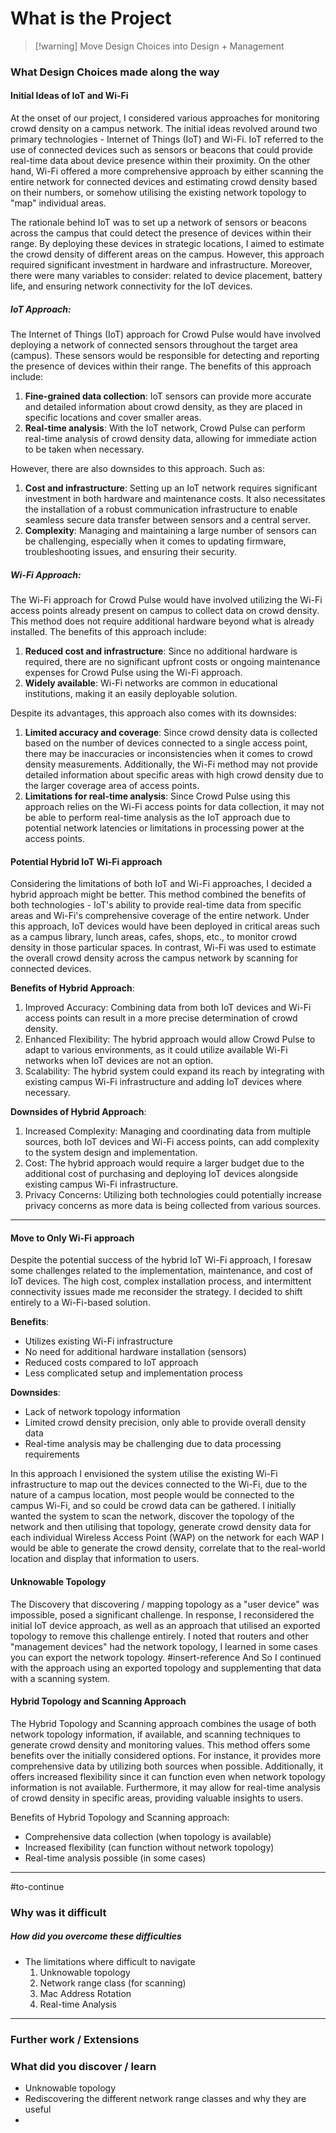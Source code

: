 # What is the Project 


> [!warning] Move Design Choices into Design + Management
### What Design Choices made along the way
#### Initial Ideas of IoT and Wi-Fi
At the onset of our project, I considered various approaches for monitoring crowd density on a campus network. The initial ideas revolved around two primary technologies - Internet of Things (IoT) and Wi-Fi. IoT referred to the use of connected devices such as sensors or beacons that could provide real-time data about device presence within their proximity. On the other hand, Wi-Fi offered a more comprehensive approach by either scanning the entire network for connected devices and estimating crowd density based on their numbers, or somehow utilising the existing network topology to "map" individual areas.

The rationale behind IoT was to set up a network of sensors or beacons across the campus that could detect the presence of devices within their range. By deploying these devices in strategic locations, I aimed to estimate the crowd density of different areas on the campus. However, this approach required significant investment in hardware and infrastructure. Moreover, there were many variables to consider: related to device placement, battery life, and ensuring network connectivity for the IoT devices.
##### IoT Approach:
The Internet of Things (IoT) approach for Crowd Pulse would have involved deploying a network of connected sensors throughout the target area (campus). These sensors would be responsible for detecting and reporting the presence of devices within their range. The benefits of this approach include:

1. **Fine-grained data collection**: IoT sensors can provide more accurate and detailed information about crowd density, as they are placed in specific locations and cover smaller areas.
2. **Real-time analysis**: With the IoT network, Crowd Pulse can perform real-time analysis of crowd density data, allowing for immediate action to be taken when necessary.

However, there are also downsides to this approach. Such as:

1. **Cost and infrastructure**: Setting up an IoT network requires significant investment in both hardware and maintenance costs. It also necessitates the installation of a robust communication infrastructure to enable seamless secure data transfer between sensors and a central server.
2. **Complexity**: Managing and maintaining a large number of sensors can be challenging, especially when it comes to updating firmware, troubleshooting issues, and ensuring their security.
##### Wi-Fi Approach:
The Wi-Fi approach for Crowd Pulse would have involved utilizing the Wi-Fi access points already present on campus to collect data on crowd density. This method does not require additional hardware beyond what is already installed. The benefits of this approach include:

1. **Reduced cost and infrastructure**: Since no additional hardware is required, there are no significant upfront costs or ongoing maintenance expenses for Crowd Pulse using the Wi-Fi approach.
2. **Widely available**: Wi-Fi networks are common in educational institutions, making it an easily deployable solution.

Despite its advantages, this approach also comes with its downsides:

1. **Limited accuracy and coverage**: Since crowd density data is collected based on the number of devices connected to a single access point, there may be inaccuracies or inconsistencies when it comes to crowd density measurements. Additionally, the Wi-Fi method may not provide detailed information about specific areas with high crowd density due to the larger coverage area of access points.
2. **Limitations for real-time analysis**: Since Crowd Pulse using this approach relies on the Wi-Fi access points for data collection, it may not be able to perform real-time analysis as the IoT approach due to potential network latencies or limitations in processing power at the access points.
#### Potential Hybrid IoT Wi-Fi approach
Considering the limitations of both IoT and Wi-Fi approaches, I decided a hybrid approach might be better. This method combined the benefits of both technologies - IoT's ability to provide real-time data from specific areas and Wi-Fi's comprehensive coverage of the entire network. Under this approach, IoT  devices would have been deployed in critical areas such as a campus library, lunch areas, cafes, shops, etc., to monitor crowd density in those particular spaces. In contrast, Wi-Fi was used to estimate the overall crowd density across the campus network by scanning for connected devices.

**Benefits of Hybrid Approach**:
1. Improved Accuracy: Combining data from both IoT devices and Wi-Fi access points can result in a more precise determination of crowd density.
2. Enhanced Flexibility: The hybrid approach would allow Crowd Pulse to adapt to various environments, as it could utilize available Wi-Fi networks when IoT devices are not an option.
3. Scalability: The hybrid system could expand its reach by integrating with existing campus Wi-Fi infrastructure and adding IoT devices where necessary.

**Downsides of Hybrid Approach**:
1. Increased Complexity: Managing and coordinating data from multiple sources, both IoT devices and Wi-Fi access points, can add complexity to the system design and implementation.
2. Cost: The hybrid approach would require a larger budget due to the additional cost of purchasing and deploying IoT devices alongside existing campus Wi-Fi infrastructure.
3. Privacy Concerns: Utilizing both technologies could potentially increase privacy concerns as more data is being collected from various sources.

---
#### Move to Only Wi-Fi approach
Despite the potential success of the hybrid IoT Wi-Fi approach, I foresaw some challenges related to the implementation, maintenance, and cost of IoT devices. The high cost, complex installation process, and intermittent connectivity issues made me reconsider the strategy. I decided to shift entirely to a Wi-Fi-based solution. 

**Benefits**:
- Utilizes existing Wi-Fi infrastructure
- No need for additional hardware installation (sensors)
- Reduced costs compared to IoT approach
- Less complicated setup and implementation process

**Downsides**:
- Lack of network topology information
- Limited crowd density precision, only able to provide overall density data
- Real-time analysis may be challenging due to data processing requirements

In this approach I envisioned the system utilise the existing Wi-Fi infrastructure to map out the devices connected to the Wi-Fi, due to the nature of a campus location, most people would be connected to the campus Wi-Fi, and so could be crowd data can be gathered. I initially wanted the system to scan the network, discover the topology of the network and then utilising that topology, generate crowd density data for each individual Wireless Access Point (WAP) on the network for each WAP I would be able to generate the crowd density, correlate that to the real-world location and display that information to users. 
#### Unknowable Topology
The Discovery that discovering / mapping topology as a "user device" was impossible, posed a significant challenge. In response, I reconsidered the initial IoT device approach, as well as an approach that utilised an exported topology to remove this challenge entirely. I noted that routers and other "management devices" had the network topology, I learned in some cases you can export the network topology. #insert-reference And So I continued with the approach using an exported topology and supplementing that data with a scanning system.
#### Hybrid Topology and Scanning Approach
The Hybrid Topology and Scanning approach combines the usage of both network topology information, if available, and scanning techniques to generate crowd density and monitoring values. This method offers some benefits over the initially considered options. For instance, it provides more comprehensive data by utilizing both sources when possible. Additionally, it offers increased flexibility since it can function even when network topology information is not available. Furthermore, it may allow for real-time analysis of crowd density in specific areas, providing valuable insights to users.

Benefits of Hybrid Topology and Scanning approach:

- Comprehensive data collection (when topology is available)
- Increased flexibility (can function without network topology)
- Real-time analysis possible (in some cases)



---
#to-continue
### Why was it difficult 
##### How did you overcome these difficulties
- The limitations where difficult to navigate
	1. Unknowable topology
	2. Network range class (for scanning)
	3. Mac Address Rotation
	4. Real-time Analysis
---
### Further work / Extensions
### What did you discover / learn

- Unknowable topology
- Rediscovering the different network range classes and why they are useful
- 

